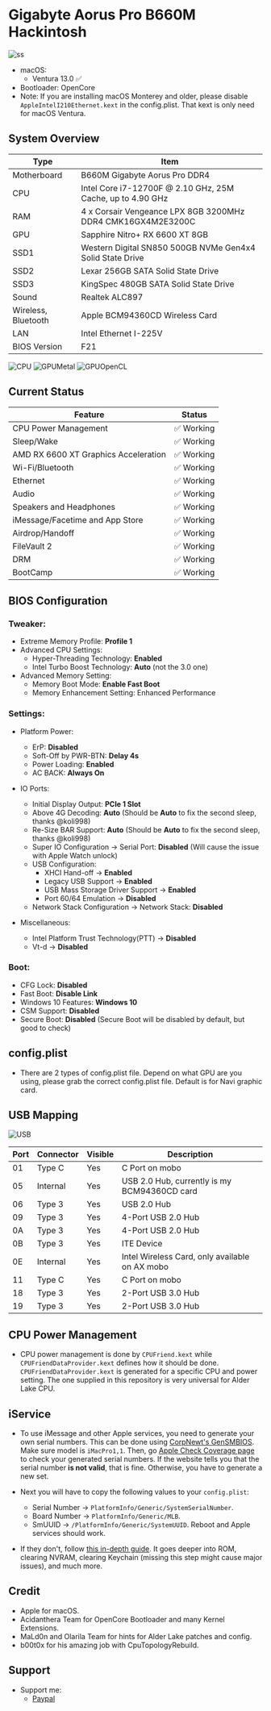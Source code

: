# Gigabyte Aorus Pro B660M Hackintosh

![ss](./ss/screenshot.png)

* macOS:
  - Ventura 13.0 ✅
* Bootloader: OpenCore
* Note: If you are installing macOS Monterey and older, please disable `AppleIntelI210Ethernet.kext` in the config.plist. That kext is only need for macOS Ventura.

## System Overview

| Type | Item |
| ---- | ---- |
| Motherboard | B660M Gigabyte Aorus Pro DDR4 |
| CPU | Intel Core i7-12700F @ 2.10 GHz, 25M Cache, up to 4.90 GHz|
| RAM | 4 x Corsair Vengeance LPX 8GB 3200MHz DDR4 CMK16GX4M2E3200C |
| GPU | Sapphire Nitro+ RX 6600 XT 8GB |
| SSD1 | Western Digital SN850 500GB NVMe Gen4x4 Solid State Drive |
| SSD2 | Lexar 256GB SATA Solid State Drive |
| SSD3 | KingSpec 480GB SATA Solid State Drive |
| Sound | Realtek ALC897 |
| Wireless, Bluetooth | Apple BCM94360CD Wireless Card |
| LAN | Intel Ethernet I-225V |
| BIOS Version | F21 |

![CPU](./ss/cpubench.png)
![GPUMetal](./ss/gpubench_metal.png)
![GPUOpenCL](./ss/gpubench_opencl.png)

## Current Status

| Feature | Status |
| ------------- | ------------- |
| CPU Power Management | ✅ Working |
| Sleep/Wake | ✅ Working |
| AMD RX 6600 XT Graphics Acceleration | ✅ Working |
| Wi-Fi/Bluetooth | ✅ Working |
| Ethernet | ✅ Working |
| Audio | ✅ Working |
| Speakers and Headphones | ✅ Working |
| iMessage/Facetime and App Store | ✅ Working  |
| Airdrop/Handoff | ✅ Working |
| FileVault 2 | ✅ Working |
| DRM | ✅ Working |
| BootCamp | ✅ Working |

## BIOS Configuration

### Tweaker:
* Extreme Memory Profile: **Profile 1**
* Advanced CPU Settings:
  - Hyper-Threading Technology: **Enabled**
  - Intel Turbo Boost Technology: **Auto** (not the 3.0 one)
* Advanced Memory Setting:
  - Memory Boot Mode: **Enable Fast Boot**
  - Memory Enhancement Setting: Enhanced Performance
### Settings:
* Platform Power:
  
  * ErP: **Disabled**
  
  - Soft-Off by PWR-BTN: **Delay 4s**
  - Power Loading: **Enabled**
  - AC BACK: **Always On**
* IO Ports:
  - Initial Display Output: **PCIe 1 Slot**
  - Above 4G Decoding: **Auto** (Should be **Auto** to fix the second sleep, thanks @koli998)
  - Re-Size BAR Support: **Auto** (Should be **Auto** to fix the second sleep, thanks @koli998)
  - Super IO Configuration → Serial Port: **Disabled** (Will cause the issue with Apple Watch unlock)
  - USB Configuration:
    * XHCI Hand-off → **Enabled**
    * Legacy USB Support → **Enabled**
    * USB Mass Storage Driver Support → **Enabled**
    * Port 60/64 Emulation → **Disabled**
  - Network Stack Configuration → Network Stack: **Disabled**
* Miscellaneous:
  - Intel Platform Trust Technology(PTT) → **Disabled**
  - Vt-d → **Disabled**
### Boot: 
- CFG Lock: **Disabled**
- Fast Boot: **Disable Link**
- Windows 10 Features: **Windows 10**
- CSM Support: **Disabled**
- Secure Boot: **Disabled** (Secure Boot will be disabled by default, but good to check)

## config.plist
- There are 2 types of config.plist file. Depend on what GPU are you using, please grab the correct config.plist file. Default is for Navi graphic card.

## USB Mapping

![USB](./ss/usb.png)

| Port | Connector | Visible | Description |
|------|----------|---------|-------------|
| 01 | Type C | Yes     | C Port on mobo|
| 05 | Internal | Yes     | USB 2.0 Hub, currently is my BCM94360CD card |
| 06 | Type 3 | Yes     | USB 2.0 Hub |
| 09 | Type 3 | Yes     | 4-Port USB 2.0 Hub |
| 0A | Type 3 | Yes     | 4-Port USB 2.0 Hub |
| 0B | Type 3 | Yes     | ITE Device |
| 0E | Internal | Yes     | Intel Wireless Card, only available on AX mobo |
| 11 | Type C | Yes     | C Port on mobo |
| 18 | Type 3 | Yes     | 2-Port USB 3.0 Hub |
| 19 | Type 3 | Yes     | 2-Port USB 3.0 Hub |

## CPU Power Management

* CPU power management is done by `CPUFriend.kext` while `CPUFriendDataProvider.kext` defines how it should be done. `CPUFriendDataProvider.kext` is generated for a specific CPU and power setting. The one supplied in this repository is very universal for Alder Lake CPU.

## iService

* To use iMessage and other Apple services, you need to generate your own serial numbers. This can be done using [CorpNewt's GenSMBIOS](https://github.com/corpnewt/GenSMBIOS). Make sure model is `iMacPro1,1`. Then, go [Apple Check Coverage page](https://checkcoverage.apple.com/) to check your generated serial numbers. If the website tells you that the serial number **is not valid**, that is fine. Otherwise, you have to generate a new set.

* Next you will have to copy the following values to your `config.plist`:
  - Serial Number -> `PlatformInfo/Generic/SystemSerialNumber`.
  - Board Number -> `PlatformInfo/Generic/MLB`.
  - SmUUID -> `/PlatformInfo/Generic/SystemUUID`.
  Reboot and Apple services should work.

* If they don't, follow [this in-depth guide](https://dortania.github.io/OpenCore-Post-Install/universal/iservices.html). It goes deeper into ROM, clearing NVRAM, clearing Keychain (missing this step might cause major issues), and much more.

## Credit
* Apple for macOS.
* Acidanthera Team for OpenCore Bootloader and many Kernel Extensions.
* MaLd0n and Olarila Team for hints for Alder Lake patches and config.
* b00t0x for his amazing job with CpuTopologyRebuild.

## Support
* Support me: 
  - [Paypal](https://www.paypal.me/tekun0lxrd)
